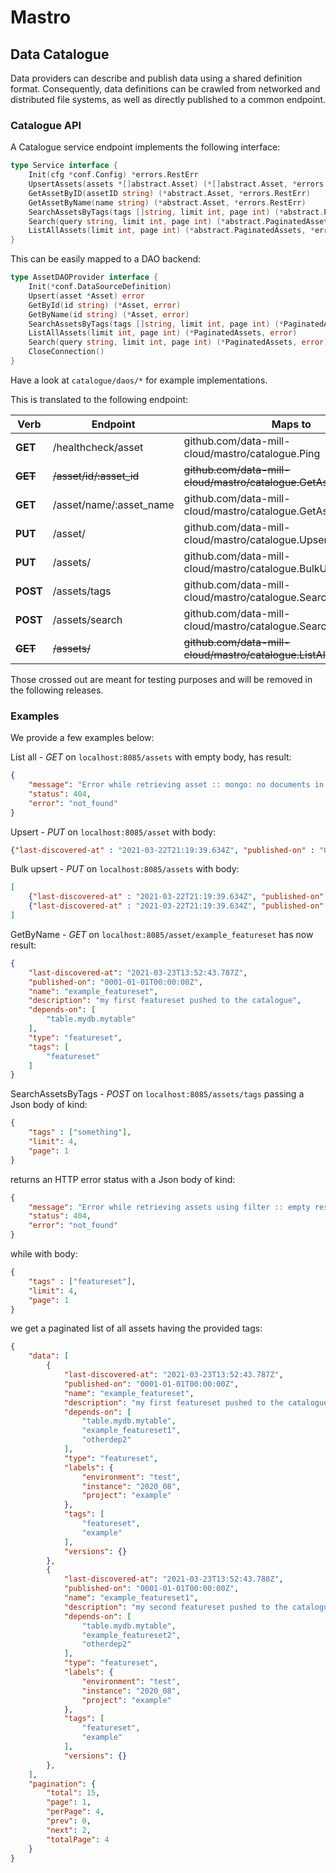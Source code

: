 # Mastro
## Data Catalogue
Data providers can describe and publish data using a shared definition format.
Consequently, data definitions can be crawled from networked and distributed file systems, as well as directly published to a common endpoint.

### Catalogue API
A Catalogue service endpoint implements the following interface:

```go
type Service interface {
	Init(cfg *conf.Config) *errors.RestErr
	UpsertAssets(assets *[]abstract.Asset) (*[]abstract.Asset, *errors.RestErr)
	GetAssetByID(assetID string) (*abstract.Asset, *errors.RestErr)
	GetAssetByName(name string) (*abstract.Asset, *errors.RestErr)
	SearchAssetsByTags(tags []string, limit int, page int) (*abstract.PaginatedAssets, *errors.RestErr)
	Search(query string, limit int, page int) (*abstract.PaginatedAssets, *errors.RestErr)
	ListAllAssets(limit int, page int) (*abstract.PaginatedAssets, *errors.RestErr)
}
```

This can be easily mapped to a DAO backend:
```go
type AssetDAOProvider interface {
	Init(*conf.DataSourceDefinition)
	Upsert(asset *Asset) error
	GetById(id string) (*Asset, error)
	GetByName(id string) (*Asset, error)
	SearchAssetsByTags(tags []string, limit int, page int) (*PaginatedAssets, error)
	ListAllAssets(limit int, page int) (*PaginatedAssets, error)
	Search(query string, limit int, page int) (*PaginatedAssets, error)
	CloseConnection()
}
```

Have a look at `catalogue/daos/*` for example implementations.

This is translated to the following endpoint:

| Verb        | Endpoint                | Maps to                                                         |
|-------------|-------------------------|-----------------------------------------------------------------|
| **GET**     | /healthcheck/asset      | github.com/data-mill-cloud/mastro/catalogue.Ping                |
| ~~**GET**~~ | ~~/asset/id/:asset_id~~ | ~~github.com/data-mill-cloud/mastro/catalogue.GetAssetByID~~    |
| **GET**     | /asset/name/:asset_name | github.com/data-mill-cloud/mastro/catalogue.GetAssetByName      |
| **PUT**     | /asset/                 | github.com/data-mill-cloud/mastro/catalogue.UpsertAsset         |
| **PUT**     | /assets/                | github.com/data-mill-cloud/mastro/catalogue.BulkUpsert          |
| **POST**    | /assets/tags            | github.com/data-mill-cloud/mastro/catalogue.SearchAssetsByTags  |
| **POST**    | /assets/search          | github.com/data-mill-cloud/mastro/catalogue.Search              |
| ~~**GET**~~ | ~~/assets/~~            | ~~github.com/data-mill-cloud/mastro/catalogue.ListAllAssets~~   | 

Those crossed out are meant for testing purposes and will be removed in the following releases.

### Examples

We provide a few examples below:

List all - *GET* on `localhost:8085/assets` with empty body, has result:
```json
{
    "message": "Error while retrieving asset :: mongo: no documents in result",
    "status": 404,
    "error": "not_found"
}
```

Upsert - *PUT* on `localhost:8085/asset` with body:
```json
{"last-discovered-at" : "2021-03-22T21:19:39.634Z", "published-on" : "0001-01-01T00:00:00.000Z", "name" : "example_featureset", "description" : "my first featureset pushed to the catalogue", "depends-on" : ["table.mydb.mytable"], "type" : "featureset"}
```

Bulk upsert - *PUT* on `localhost:8085/assets` with body:
```json
[
	{"last-discovered-at" : "2021-03-22T21:19:39.634Z", "published-on" : "0001-01-01T00:00:00.000Z", "name" : "example_featureset", "description" : "my first featureset pushed to the catalogue", "depends-on" : ["table.mydb.mytable"], "type" : "featureset", "tags" : ["featureset"]},
    {"last-discovered-at" : "2021-03-22T21:19:39.634Z", "published-on" : "0001-01-01T00:00:00.000Z", "name" : "example_featureset", "description" : "my first featureset pushed to the catalogue", "depends-on" : ["table.mydb.mytable"], "type" : "featureset", "tags" : ["featureset"]}    
]
```

GetByName - *GET* on `localhost:8085/asset/example_featureset` has now result:
```json
{
    "last-discovered-at": "2021-03-23T13:52:43.787Z",
    "published-on": "0001-01-01T00:00:00Z",
    "name": "example_featureset",
    "description": "my first featureset pushed to the catalogue",
    "depends-on": [
        "table.mydb.mytable"
    ],
    "type": "featureset",
	"tags": [
        "featureset"
    ]
}
```

SearchAssetsByTags - *POST* on `localhost:8085/assets/tags` passing a Json body of kind:
```json
{
    "tags" : ["something"],
	"limit": 4,
    "page": 1
}
```

returns an HTTP error status with a Json body of kind:
```json
{
    "message": "Error while retrieving assets using filter :: empty result set",
    "status": 404,
    "error": "not_found"
}
```

while with body:
```json
{
    "tags" : ["featureset"],
	"limit": 4,
    "page": 1
}
```

we get a paginated list of all assets having the provided tags:
```json
{
    "data": [
        {
            "last-discovered-at": "2021-03-23T13:52:43.787Z",
            "published-on": "0001-01-01T00:00:00Z",
            "name": "example_featureset",
            "description": "my first featureset pushed to the catalogue",
            "depends-on": [
                "table.mydb.mytable",
                "example_featureset1",
                "otherdep2"
            ],
            "type": "featureset",
            "labels": {
                "environment": "test",
                "instance": "2020_08",
                "project": "example"
            },
            "tags": [
                "featureset",
                "example"
            ],
            "versions": {}
        },
        {
            "last-discovered-at": "2021-03-23T13:52:43.788Z",
            "published-on": "0001-01-01T00:00:00Z",
            "name": "example_featureset1",
            "description": "my second featureset pushed to the catalogue",
            "depends-on": [
                "table.mydb.mytable",
                "example_featureset2",
                "otherdep2"
            ],
            "type": "featureset",
            "labels": {
                "environment": "test",
                "instance": "2020_08",
                "project": "example"
            },
            "tags": [
                "featureset",
                "example"
            ],
            "versions": {}
        },
    ],
    "pagination": {
        "total": 15,
        "page": 1,
        "perPage": 4,
        "prev": 0,
        "next": 2,
        "totalPage": 4
    }
}
```